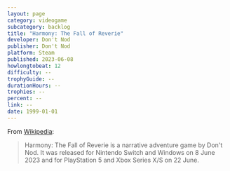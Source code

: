 ```yaml
---
layout: page
category: videogame
subcategory: backlog
title: "Harmony: The Fall of Reverie"
developer: Don't Nod
publisher: Don't Nod
platform: Steam
published: 2023-06-08
howlongtobeat: 12
difficulty: --
trophyGuide: --
durationHours: --
trophies: --
percent: --
link: --
date: 1999-01-01
---
```


From [Wikipedia](https://en.wikipedia.org/wiki/Harmony:_The_Fall_of_Reverie):

> Harmony: The Fall of Reverie is a narrative adventure game by Don't Nod. It was released for Nintendo Switch and Windows on 8 June 2023 and for PlayStation 5 and Xbox Series X/S on 22 June.
